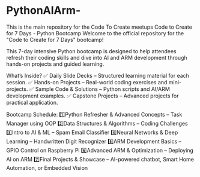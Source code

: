# PythonAIArm-
This is the main repository for the Code To Create meetups
Code to Create for 7 Days - Python Bootcamp
Welcome to the official repository for the "Code to Create for 7 Days" bootcamp!

This 7-day intensive Python bootcamp is designed to help attendees refresh their coding skills and dive into AI and ARM development through hands-on projects and guided learning.

 What’s Inside?
✅ Daily Slide Decks – Structured learning material for each session.
✅ Hands-on Projects – Real-world coding exercises and mini-projects.
✅ Sample Code & Solutions – Python scripts and AI/ARM development examples.
✅ Capstone Projects – Advanced projects for practical application.

Bootcamp Schedule:
1️⃣Python Refresher & Advanced Concepts – Task Manager using OOP
2️⃣Data Structures & Algorithms – Coding Challenges
3️⃣Intro to AI & ML – Spam Email Classifier
4️⃣Neural Networks & Deep Learning – Handwritten Digit Recognizer
5️⃣ARM Development Basics – GPIO Control on Raspberry Pi
6️⃣Advanced ARM & Optimization – Deploying AI on ARM
7️⃣Final Projects & Showcase – AI-powered chatbot, Smart Home Automation, or Embedded Vision
